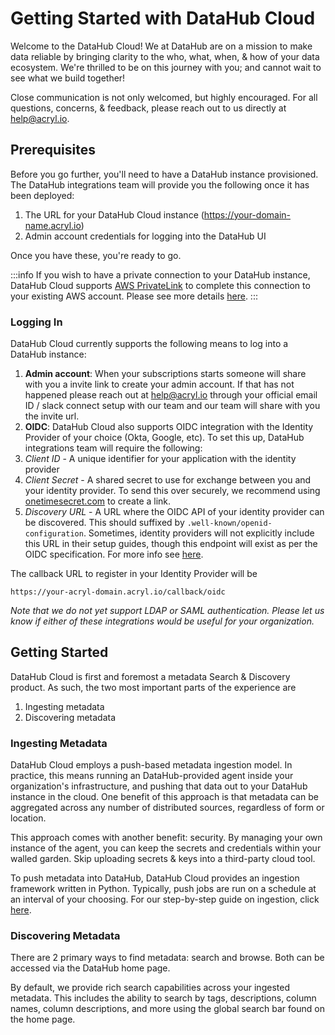 # Getting Started with DataHub Cloud

Welcome to the DataHub Cloud! We at DataHub are on a mission to make data reliable by bringing clarity to the who, what, when, & how of your data ecosystem. We're thrilled to be on this journey with you; and cannot wait to see what we build together!

Close communication is not only welcomed, but highly encouraged. For all questions, concerns, & feedback, please reach out to us directly at help@acryl.io.

## Prerequisites

Before you go further, you'll need to have a DataHub instance provisioned. The DataHub integrations team will provide you the following once it has been deployed:

1. The URL for your DataHub Cloud instance (https://your-domain-name.acryl.io)
2. Admin account credentials for logging into the DataHub UI

Once you have these, you're ready to go.

:::info
If you wish to have a private connection to your DataHub instance, DataHub Cloud supports [AWS PrivateLink](https://aws.amazon.com/privatelink/) to complete this connection to your existing AWS account. Please see more details [here](integrations/aws-privatelink.md).
:::

### Logging In

DataHub Cloud currently supports the following means to log into a DataHub instance:

1. **Admin account**: When your subscriptions starts someone will share with you a invite link to create your admin account. If that has not happened please reach out at help@acryl.io through your official email ID / slack connect setup with our team and our team will share with you the invite url.
2. **OIDC**: DataHub Cloud also supports OIDC integration with the Identity Provider of your choice (Okta, Google, etc). To set this up, DataHub integrations team will require the following:
3. _Client ID_ - A unique identifier for your application with the identity provider
4. _Client Secret_ - A shared secret to use for exchange between you and your identity provider. To send this over securely, we recommend using [onetimesecret.com](https://onetimesecret.com/) to create a link.
5. _Discovery URL_ - A URL where the OIDC API of your identity provider can be discovered. This should suffixed by `.well-known/openid-configuration`. Sometimes, identity providers will not explicitly include this URL in their setup guides, though this endpoint will exist as per the OIDC specification. For more info see [here](http://openid.net/specs/openid-connect-discovery-1_0.html).

The callback URL to register in your Identity Provider will be

```
https://your-acryl-domain.acryl.io/callback/oidc
```

_Note that we do not yet support LDAP or SAML authentication. Please let us know if either of these integrations would be useful for your organization._

## Getting Started

DataHub Cloud is first and foremost a metadata Search & Discovery product. As such, the two most important parts of the experience are

1. Ingesting metadata
2. Discovering metadata

### Ingesting Metadata

DataHub Cloud employs a push-based metadata ingestion model. In practice, this means running an DataHub-provided agent inside your organization's infrastructure, and pushing that data out to your DataHub instance in the cloud. One benefit of this approach is that metadata can be aggregated across any number of distributed sources, regardless of form or location.

This approach comes with another benefit: security. By managing your own instance of the agent, you can keep the secrets and credentials within your walled garden. Skip uploading secrets & keys into a third-party cloud tool.

To push metadata into DataHub, DataHub Cloud provides an ingestion framework written in Python. Typically, push jobs are run on a schedule at an interval of your choosing. For our step-by-step guide on ingestion, click [here](../../metadata-ingestion/cli-ingestion.md).

### Discovering Metadata

There are 2 primary ways to find metadata: search and browse. Both can be accessed via the DataHub home page.

By default, we provide rich search capabilities across your ingested metadata. This includes the ability to search by tags, descriptions, column names, column descriptions, and more using the global search bar found on the home page.
